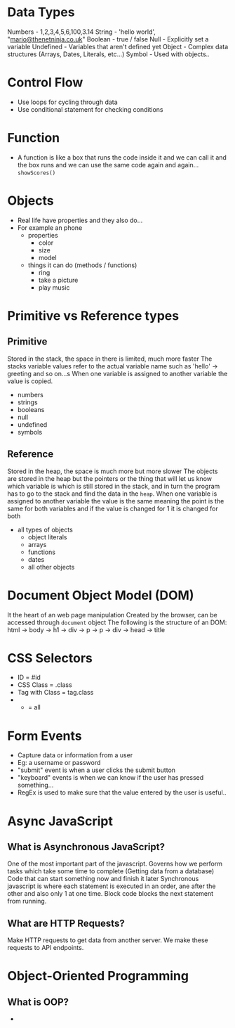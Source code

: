 # Data Types

Numbers - 1,2,3,4,5,6,100,3.14
String - 'hello world', "mario@thenetninja.co.uk"
Boolean - true / false
Null - Explicitly set a variable
Undefined - Variables that aren't defined yet
Object - Complex data structures (Arrays, Dates, Literals, etc...)
Symbol - Used with objects..

# Control Flow

- Use loops for cycling through data
- Use conditional statement for checking conditions

# Function

- A function is like a box that runs the code inside it and we can call it and the box runs and we can use the same code again and again... `showScores()`

# Objects

- Real life have properties and they also do...
- For example an phone
  - properties
    - color
    - size
    - model
  - things it can do (methods / functions)
    - ring
    - take a picture
    - play music

# Primitive vs Reference types

## Primitive

Stored in the stack, the space in there is limited, much more faster
The stacks variable values refer to the actual variable name such as 'hello' -> greeting and so on...s
When one variable is assigned to another variable the value is copied.

- numbers
- strings
- booleans
- null
- undefined
- symbols

## Reference

Stored in the heap, the space is much more but more slower
The objects are stored in the heap but the pointers or the thing that will let us know which variable is which is still stored in the stack, and in turn the program has to go to the stack and find the data in the `heap`.
When one variable is assigned to another variable the value is the same meaning the point is the same for both variables and if the value is changed for 1 it is changed for both

- all types of objects
  - object literals
  - arrays
  - functions
  - dates
  - all other objects

# Document Object Model (DOM)

It the heart of an web page manipulation
Created by the browser, can be accessed through `document` object
The following is the structure of an DOM:
html -> body -> h1
-> div
-> p
-> p
-> div
-> head -> title

# CSS Selectors

- ID = #id
- CSS Class = .class
- Tag with Class = tag.class
- - = all

# Form Events

- Capture data or information from a user
- Eg: a username or password
- "submit" event is when a user clicks the submit button
- "keyboard" events is when we can know if the user has pressed something...
- RegEx is used to make sure that the value entered by the user is useful..

# Async JavaScript

## What is Asynchronous JavaScript?

One of the most important part of the javascript.
Governs how we perform tasks which take some time to complete (Getting data from a database)
Code that can start something now and finish it later
Synchronous javascript is where each statement is executed in an order, ane after the other and also only 1 at one time.
Block code blocks the next statement from running.

## What are HTTP Requests?

Make HTTP requests to get data from another server. We make these requests to API endpoints.

# Object-Oriented Programming
## What is OOP?
- 
